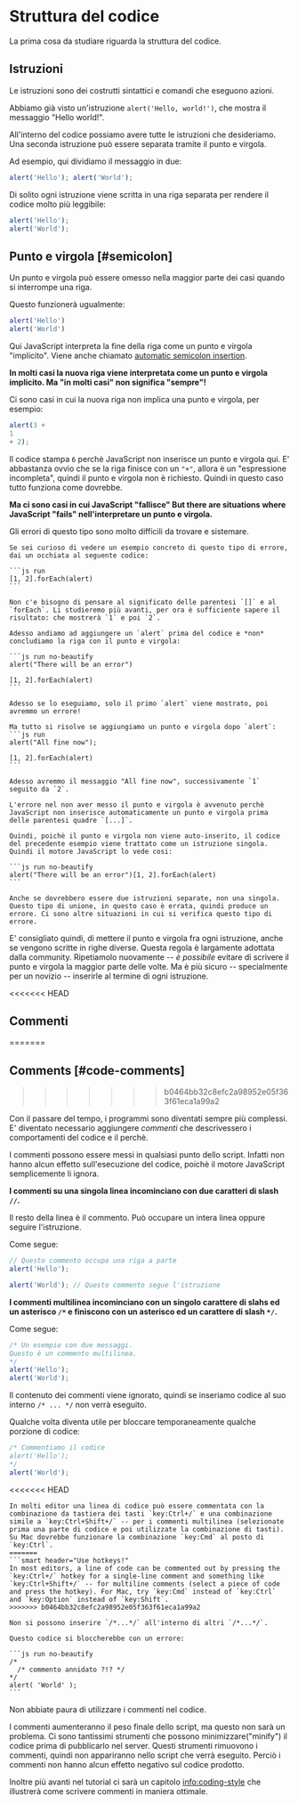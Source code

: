 # Struttura del codice

La prima cosa da studiare riguarda la struttura del codice.

## Istruzioni

Le istruzioni sono dei costrutti sintattici e comandi che eseguono azioni.

Abbiamo già visto un'istruzione `alert('Hello, world!')`, che mostra il messaggio "Hello world!".

All'interno del codice possiamo avere tutte le istruzioni che desideriamo. Una seconda istruzione può essere separata tramite il punto e virgola.

Ad esempio, qui dividiamo il messaggio in due:

```js run no-beautify
alert('Hello'); alert('World');
```
Di solito ogni istruzione viene scritta in una riga separata per rendere il codice molto più leggibile:

```js run no-beautify
alert('Hello');
alert('World');
```

## Punto e virgola [#semicolon]

Un punto e virgola può essere omesso nella maggior parte dei casi quando si interrompe una riga.

Questo funzionerà ugualmente:

```js run no-beautify
alert('Hello')
alert('World')
```

Qui JavaScript interpreta la fine della riga come un punto e virgola "implicito". Viene anche chiamato [automatic semicolon insertion](https://tc39.github.io/ecma262/#sec-automatic-semicolon-insertion).

**In molti casi la nuova riga viene interpretata come un punto e virgola implicito. Ma "in molti casi" non significa "sempre"!**

Ci sono casi in cui la nuova riga non implica una punto e virgola, per esempio:

```js run no-beautify
alert(3 +
1
+ 2);
```

Il codice stampa `6` perchè JavaScript non inserisce un punto e virgola qui. E' abbastanza ovvio che se la riga finisce con un `"+"`, allora è un "espressione incompleta", quindi il punto e virgola non è richiesto. Quindi in questo caso tutto funziona come dovrebbe.

**Ma ci sono casi in cui JavaScript "fallisce"  But there are situations where JavaScript "fails" nell'interpretare un punto e virgola.**

Gli errori di questo tipo sono molto difficili da trovare e sistemare.

````smart header="Un esempio di errore"
Se sei curioso di vedere un esempio concreto di questo tipo di errore, dai un occhiata al seguente codice:

```js run
[1, 2].forEach(alert)
```

Non c'e bisogno di pensare al significato delle parentesi `[]` e al `forEach`. Li studieremo più avanti, per ora è sufficiente sapere il risultato: che mostrerà `1` e poi `2`.

Adesso andiamo ad aggiungere un `alert` prima del codice e *non* concludiamo la riga con il punto e virgola:

```js run no-beautify
alert("There will be an error")

[1, 2].forEach(alert)
```

Adesso se lo eseguiamo, solo il primo `alert` viene mostrato, poi avremmo un errore!

Ma tutto si risolve se aggiungiamo un punto e virgola dopo `alert`:
```js run
alert("All fine now");

[1, 2].forEach(alert)  
```

Adesso avremmo il messaggio "All fine now", successivamente `1` seguito da `2`.

L'errore nel non aver messo il punto e virgola è avvenuto perchè JavaScript non inserisce automaticamente un punto e virgola prima delle parentesi quadre `[...]`.

Quindi, poichè il punto e virgola non viene auto-inserito, il codice del precedente esempio viene trattato come un istruzione singola. Quindi il motore JavaScript lo vede cosi:

```js run no-beautify
alert("There will be an error")[1, 2].forEach(alert)
```

Anche se dovrebbero essere due istruzioni separate, non una singola. Questo tipo di unione, in questo caso è errata, quindi produce un errore. Ci sono altre situazioni in cui si verifica questo tipo di errore.
````

E' consigliato quindi, di mettere il punto e virgola fra ogni istruzione, anche se vengono scritte in righe diverse. Questa regola è largamente adottata dalla community. Ripetiamolo nuovamente -- *è possibile* evitare di scrivere il punto e virgola la maggior parte delle volte. Ma è più sicuro -- specialmente per un novizio -- inserirle al termine di ogni istruzione.

<<<<<<< HEAD
## Commenti
=======
## Comments [#code-comments]
>>>>>>> b0464bb32c8efc2a98952e05f363f61eca1a99a2

Con il passare del tempo, i programmi sono diventati sempre più complessi. E' diventato necessario aggiungere *commenti* che descrivessero i comportamenti del codice e il perchè.

I commenti possono essere messi in qualsiasi punto dello script. Infatti non hanno alcun effetto sull'esecuzione del codice, poichè il motore JavaScript semplicemente li ignora.

**I commenti su una singola linea incominciano con due caratteri di slash `//`.**

Il resto della linea è il commento. Può occupare un intera linea oppure seguire l'istruzione.

Come segue:
```js run
// Questo commento occupa una riga a parte
alert('Hello');

alert('World'); // Questo commento segue l'istruzione
```

**I commenti multilinea incominciano con un singolo carattere di slahs ed un asterisco <code>/&#42;</code> e finiscono con un asterisco ed un carattere di slash <code>&#42;/</code>.**

Come segue:

```js run
/* Un esempio con due messaggi.
Questo è un commento multilinea.
*/
alert('Hello');
alert('World');
```

Il contenuto dei commenti viene ignorato, quindi se inseriamo codice al suo interno <code>/&#42; ... &#42;/</code> non verrà eseguito.

Qualche volta diventa utile per bloccare temporaneamente qualche porzione di codice:
```js run
/* Commentiamo il codice
alert('Hello');
*/
alert('World');
```

<<<<<<< HEAD
```smart header="Usa le scorciatoie da tastiera!"
In molti editor una linea di codice può essere commentata con la combinazione da tastiera dei tasti `key:Ctrl+/` e una combinazione simile a `key:Ctrl+Shift+/` -- per i commenti multilinea (selezionate prima una parte di codice e poi utilizzate la combinazione di tasti). Su Mac dovrebbe funzionare la combinazione `key:Cmd` al posto di `key:Ctrl`.
=======
```smart header="Use hotkeys!"
In most editors, a line of code can be commented out by pressing the `key:Ctrl+/` hotkey for a single-line comment and something like `key:Ctrl+Shift+/` -- for multiline comments (select a piece of code and press the hotkey). For Mac, try `key:Cmd` instead of `key:Ctrl` and `key:Option` instead of `key:Shift`.
>>>>>>> b0464bb32c8efc2a98952e05f363f61eca1a99a2
```

````warn header="I commenti annidati non sono supportati!"
Non si possono inserire `/*...*/` all'interno di altri `/*...*/`.

Questo codice si bloccherebbe con un errore:

```js run no-beautify
/*
  /* commento annidato ?!? */
*/
alert( 'World' );
```
````
Non abbiate paura di utilizzare i commenti nel codice.

I commenti aumenteranno il peso finale dello script, ma questo non sarà un problema. Ci sono tantissimi strumenti che possono minimizzare("minify") il codice prima di pubblicarlo nel server. Questi strumenti rimuovono i commenti, quindi non appariranno nello script che verrà eseguito. Perciò i commenti non hanno alcun effetto negativo sul codice prodotto.

Inoltre più avanti nel tutorial ci sarà un capitolo <info:coding-style> che illustrerà come scrivere commenti in maniera ottimale.
